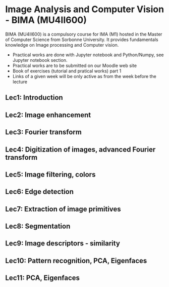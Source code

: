 # Image Analysis and Computer Vision - BIMA (MU4II600)
BIMA (MU4II600) is a compulsory course for IMA (M1) hosted in the Master of Computer Science from Sorbonne University. It provides fundamentals knowledge on Image processing and Computer vision. 

- Practical works are done with Jupyter notebook and Python/Numpy, see Jupyter notebook section.
- Practical works are to be submitted on our Moodle web site
- Book of exercises (tutorial and pratical works) part 1
- Links of a given week will be only active as from the week before the lecture

## Lec1: Introduction
## Lec2: Image enhancement
## Lec3: Fourier transform
## Lec4: Digitization of images, advanced Fourier transform
## Lec5: Image filtering, colors
## Lec6: Edge detection
## Lec7: Extraction of image primitives
## Lec8: Segmentation 
## Lec9: Image descriptors - similarity
## Lec10: Pattern recognition, PCA, Eigenfaces
## Lec11: PCA, Eigenfaces


